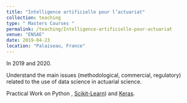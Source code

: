 ```yaml
---
title: "Intelligence artificielle pour l’actuariat"
collection: teaching
type: " Masters Courses "
permalink: /teaching/Intelligence-artificielle-pour-actuariat
venue: "ENSAE"
date: 2019-04-23
location: "Palaiseau, France"
---
```

In 2019 and 2020.

Understand the main issues (methodological, commercial, regulatory) related to the use of data science in actuarial science.

Practical Work on Python , [Scikit-Learn](https://scikit-learn.org
)) and [Keras](keras.io).
